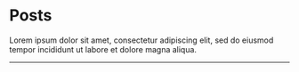# Posts

Lorem ipsum dolor sit amet, consectetur adipiscing elit, sed do eiusmod tempor incididunt ut labore et dolore magna aliqua.

---
